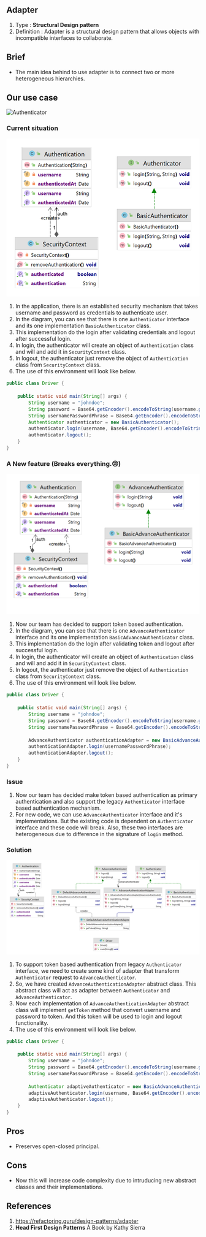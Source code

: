 ## Adapter
1. Type : **Structural Design pattern**
2. Definition : Adapter is a structural design pattern that allows objects with incompatible interfaces to collaborate.    

## Brief
* The main idea behind to use adapter is to connect two or more heterogeneous hierarchies.

## Our use case

![Authenticator](https://github.com/sanjaymantati/design-patterns/blob/master/docs/adapter/adapter.png?raw=true)


### Current situation

![Basic Authenticator](https://github.com/sanjaymantati/design-patterns/blob/master/docs/adapter/basic-authenticator.png?raw=true)

1. In the application, there is an established security mechanism that takes username and password as credentials to authenticate user.
2. In the diagram, you can see that there is one `Authenticator` interface and its one implementation `BasicAuthenticator` class.
3. This implementation do the login after validating credentials and logout after successful login.
4. In login, the authenticator will create an object of `Authentication` class and will and add it in `SecurityContext` class.
5. In logout, the authenticator just remove the object of `Authentication` class from `SecurityContext` class.
6. The use of this environment will look like below.
```java
public class Driver {

    public static void main(String[] args) {
        String username = "johndoe";
        String password = Base64.getEncoder().encodeToString(username.getBytes());
        String usernamePasswordPhrase = Base64.getEncoder().encodeToString(String.format("%s:%s", username, password).getBytes());
        Authenticator authenticator = new BasicAuthenticator();
        authenticator.login(username, Base64.getEncoder().encodeToString(username.getBytes()));
        authenticator.logout();
    }
}
```

### A New feature (Breaks everything.😢)
![Advance Authenticator](https://github.com/sanjaymantati/design-patterns/blob/master/docs/adapter/advance-authenticator.png?raw=true)

1. Now our team has decided to support token based authentication.
2. In the diagram, you can see that there is one `AdvanceAuthenticator` interface and its one implementation `BasicAdvanceAuthenticator` class.
3. This implementation do the login after validating token and logout after successful login.
4. In login, the authenticator will create an object of `Authentication` class and will and add it in `SecurityContext` class.
5. In logout, the authenticator just remove the object of `Authentication` class from `SecurityContext` class.
6. The use of this environment will look like below.

```java
public class Driver {

    public static void main(String[] args) {
        String username = "johndoe";
        String password = Base64.getEncoder().encodeToString(username.getBytes());
        String usernamePasswordPhrase = Base64.getEncoder().encodeToString(String.format("%s:%s", username, password).getBytes());

        AdvanceAuthenticator authenticationAdapter = new BasicAdvanceAuthenticator();
        authenticationAdapter.login(usernamePasswordPhrase);
        authenticationAdapter.logout();
    }
}
```

### Issue
1. Now our team has decided make token based authentication as primary authentication and also support the legacy `Authenticator` interface based authentication mechanism.
2. For new code, we can use `AdvanceAuthenticator` interface and it's implementations. But the existing code is dependent on `Authenticator` interface and these code will break. Also, these two interfaces are heterogeneous due to difference in the signature of `login` method.


### Solution
![Advance Authenticator Adapter](https://github.com/sanjaymantati/design-patterns/blob/master/docs/adapter/solution.png?raw=true)

1. To support token based authentication from legacy `Authenticator` interface, we need to create some kind of adapter that transform `Authenticator` request to `AdvanceAuthenticator`.
2. So, we have created `AdvanceAuthenticationAdapter` abstract class. This abstract class will act as adapter between `Authenticator` and `AdvanceAuthenticator`. 
3. Now each implementation of `AdvanceAuthenticationAdapter` abstract class will implement `getToken` method that convert username and password to token. And this token will be used to login and logout functionality.
4. The use of this environment will look like below.

```java
public class Driver {

    public static void main(String[] args) {
        String username = "johndoe";
        String password = Base64.getEncoder().encodeToString(username.getBytes());
        String usernamePasswordPhrase = Base64.getEncoder().encodeToString(String.format("%s:%s", username, password).getBytes());

        Authenticator adaptiveAuthenticator = new BasicAdvanceAuthenticationAdapter();
        adaptiveAuthenticator.login(username, Base64.getEncoder().encodeToString(username.getBytes()));
        adaptiveAuthenticator.logout();
    }
}
```


## Pros
* Preserves open-closed principal.
## Cons
* Now this will increase code complexity due to intruducing new abstract classes and their implementations.


## References
1. https://refactoring.guru/design-patterns/adapter
2. **Head First Design Patterns** A Book by Kathy Sierra